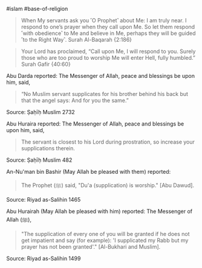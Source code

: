 #islam #base-of-religion 

>When My servants ask you ˹O Prophet˺ about Me: I am truly near. I respond to one’s prayer when they call upon Me. So let them respond ˹with obedience˺ to Me and believe in Me, perhaps they will be guided ˹to the Right Way˺.
Surah Al-Baqarah {2:186}

>Your Lord has proclaimed, “Call upon Me, I will respond to you. Surely those who are too proud to worship Me will enter Hell, fully humbled.”
Surah Gafir {40:60}

Abu Darda reported: The Messenger of Allah, peace and blessings be upon him, said,
>“No Muslim servant supplicates for his brother behind his back but that the angel says: And for you the same.”

Source: Ṣaḥīḥ Muslim 2732

Abu Huraira reported: The Messenger of Allah, peace and blessings be upon him, said,
>The servant is closest to his Lord during prostration, so increase your supplications therein.

Source: Ṣaḥīḥ Muslim 482

An-Nu'man bin Bashir (May Allah be pleased with them) reported:
> The Prophet (ﷺ) said, "Du'a (supplication) is worship." [Abu Dawud].

Source: Riyad as-Salihin 1465

Abu Hurairah (May Allah be pleased with him) reported: The Messenger of Allah (ﷺ),

>"The supplication of every one of you will be granted if he does not get impatient and say (for example): 'I supplicated my Rabb but my prayer has not been granted'." [Al-Bukhari and Muslim].

Source: Riyad as-Salihin 1499